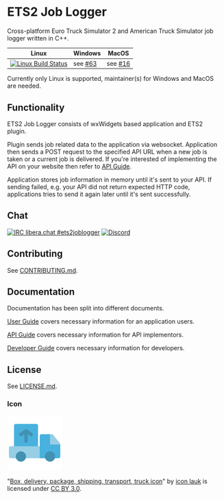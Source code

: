 # ETS2 Job Logger

Cross-platform Euro Truck Simulator 2 and American Truck Simulator job logger
written in C++.

| Linux | Windows | MacOS |
| ----- | ------- | ----- |
| [![Linux Build Status](https://circleci.com/gh/Lihis/ets2-job-logger.svg?style=shield)](https://circleci.com/gh/Lihis/ets2-job-logger/?branch=master) | see [#63](https://github.com/Lihis/ets2-job-logger/issues/63) | see [#16](https://github.com/Lihis/ets2-job-logger/issues/16) |

Currently only Linux is supported, maintainer(s) for Windows and MacOS are needed.

## Functionality

ETS2 Job Logger consists of wxWidgets based application and ETS2 plugin.

Plugin sends job related data to the application via websocket. Application then
sends a POST request to the specified API URL when a new job is taken or a
current job is delivered. If you're interested of implementing the API on your
website then refer to [API Guide](docs/API.md).

Application stores job information in memory until it's sent to your API. If
sending failed, e.g. your API did not return expected HTTP code, applications
tries to send it again later until it's sent successfully.

## Chat

[![IRC libera.chat #ets2joblogger](https://raster.shields.io/badge/IRC%20libera.chat-%23ets2joblogger-blue)](https://web.libera.chat/?channels=#ets2joblogger)
[![Discord](https://img.shields.io/badge/Discord-join-blue)](https://discord.gg/wyABv29)

## Contributing

See [CONTRIBUTING.md](CONTRIBUTING.md).

## Documentation

Documentation has been split into different documents.

[User Guide](docs/USER.md) covers necessary information for an application
users.

[API Guide](docs/API.md) covers necessary information for API implementors.

[Developer Guide](docs/DEVELOPER.md) covers necessary information for developers.

## License

See [LICENSE.md](LICENSE.md).

### Icon

![logo](gui/resources/icon/128x128.png)

"[Box, delivery, package, shipping, transport, truck icon](https://www.iconfinder.com/icons/4072100/box_delivery_package_shipping_transport_truck_icon)"
 by [icon lauk](https://www.iconfinder.com/andhikairfani) is licensed under [CC BY 3.0](https://creativecommons.org/licenses/by/3.0/).
